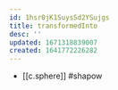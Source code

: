 ```yaml
---
id: 1hsr0jK1SuysSd2YSujgs
title: transformedInto
desc: ''
updated: 1671318839007
created: 1641772226282
---
```




- [[c.sphere]] #shapow
